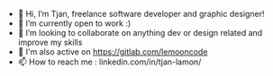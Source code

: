 - 👋 Hi, I’m Tjan, freelance software developer and graphic designer!
- 🌱 I’m currently open to work :)
- 💞️ I’m looking to collaborate on anything dev or design related and improve my skills
- 👀 I'm also active on https://gitlab.com/lemooncode
- 📫 How to reach me : linkedin.com/in/tjan-lamon/

<!---
shakkamakka/shakkamakka is a ✨ special ✨ repository because its `README.md` (this file) appears on your GitHub profile.
You can click the Preview link to take a look at your changes.
--->
